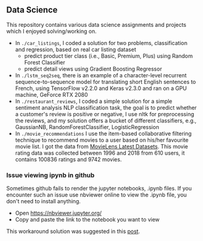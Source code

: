 ## Data Science
This repository contains various data science assignments and projects which I enjoyed solving/working on.
* In `./car_listings`, I coded a solution for two problems, classification and regression, based on real car listing dataset
  * predict product tier class (i.e., Basic, Premium, Plus) using Random Forest Classifier
  * predict detail views using Gradient Boosting Regressor
* In `./lstm_seq2seq`, there is an example of a character-level recurrent sequence-to-sequence model for translating short English sentences to French, using TensorFlow v2.2.0 and Keras v2.3.0 and ran on a GPU machine, GeForce RTX 2080
* In `./restaurant_reviews`, I coded a simple solution for a simple sentiment analysis NLP classification task, the goal is to predict whether a customer's review is positive or negative, I use nltk for preprocessing the reviews, and my solution offers a bucket of different classifiers, e.g., GaussianNB, RandomForestClassifier, LogisticRegression
* In `./movie_recommendations` I use the item-based collaborative filtering technique to recommend movies to a user based on his/her favourite movie list. I got the data from <a target="_blank" href="https://grouplens.org/datasets/movielens/">MovieLens Latest Datasets</a>. This movie rating data was collected between 1996 and 2018 from 610 users, it contains 100836 ratings and 9742 movies.

 
 


### Issue viewing ipynb in github

Sometimes github fails to render the jupyter notebooks, .ipynb files.
If you encounter such an issue use nbviewer online to view the .ipynb file, you don't need to install anything.

* Open https://nbviewer.jupyter.org/
* Copy and paste the link to the notebook you want to view


This workaround solution was suggested in this <a target="_blank" href="https://github.com/iurisegtovich/PyTherm-applied-thermodynamics/issues/11">post</a>.<br/>
